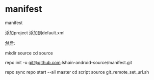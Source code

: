 manifest
========

manifest

添加project 添加到default.xml

然后:

mkdir source
cd source

repo init -u git@github.com:lshain-android-source/manifest.git

repo sync
repo start --all master
cd script
source git_remote_set_url.sh



